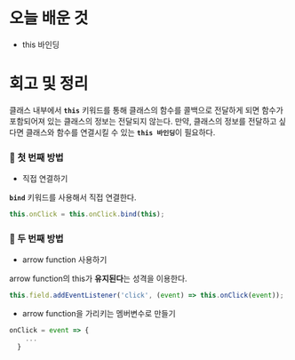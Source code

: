 # 오늘 배운 것

* this 바인딩

# 회고 및 정리

클래스 내부에서 <b>`this`</b> 키워드를 통해 클래스의 함수를 콜백으로 전달하게 되면 함수가 포함되어져 있는 클래스의 정보는 전달되지 않는다.
만약, 클래스의 정보를 전달하고 싶다면 클래스와 함수를 연결시킬 수 있는 <b>`this 바인딩`</b>이 필요하다.

<h3>📌 첫 번째 방법</h3>
  
* 직접 연결하기
  
<b>`bind`</b> 키워드를 사용해서 직접 연결한다.
  
```javascript
this.onClick = this.onClick.bind(this);
```

<h3>📌 두 번째 방법</h3>
  
* arrow function 사용하기

arrow function의 this가 <b>유지된다</b>는 성격을 이용한다.

```javascript
this.field.addEventListener('click', (event) => this.onClick(event));
```

* arrow function을 가리키는 멤버변수로 만들기

```javascript
onClick = event => {
    ...
  }
```
